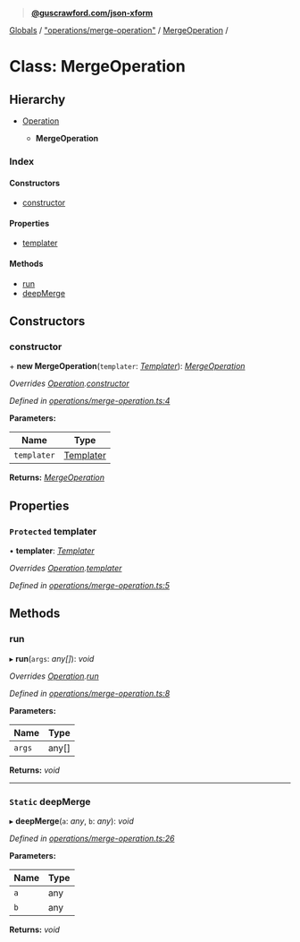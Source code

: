 > **[@guscrawford.com/json-xform](../README.md)**

[Globals](../globals.md) / ["operations/merge-operation"](../modules/_operations_merge_operation_.md) / [MergeOperation](_operations_merge_operation_.mergeoperation.md) /

# Class: MergeOperation

## Hierarchy

* [Operation](_operations_operation_.operation.md)

  * **MergeOperation**

### Index

#### Constructors

* [constructor](_operations_merge_operation_.mergeoperation.md#constructor)

#### Properties

* [templater](_operations_merge_operation_.mergeoperation.md#protected-templater)

#### Methods

* [run](_operations_merge_operation_.mergeoperation.md#run)
* [deepMerge](_operations_merge_operation_.mergeoperation.md#static-deepmerge)

## Constructors

###  constructor

\+ **new MergeOperation**(`templater`: *[Templater](_templater_templater_.templater.md)*): *[MergeOperation](_operations_merge_operation_.mergeoperation.md)*

*Overrides [Operation](_operations_operation_.operation.md).[constructor](_operations_operation_.operation.md#constructor)*

*Defined in [operations/merge-operation.ts:4](https://github.com/guscrawford-com/json-xform/blob/5ed8c18/src/operations/merge-operation.ts#L4)*

**Parameters:**

Name | Type |
------ | ------ |
`templater` | [Templater](_templater_templater_.templater.md) |

**Returns:** *[MergeOperation](_operations_merge_operation_.mergeoperation.md)*

## Properties

### `Protected` templater

• **templater**: *[Templater](_templater_templater_.templater.md)*

*Overrides [Operation](_operations_operation_.operation.md).[templater](_operations_operation_.operation.md#protected-templater)*

*Defined in [operations/merge-operation.ts:5](https://github.com/guscrawford-com/json-xform/blob/5ed8c18/src/operations/merge-operation.ts#L5)*

## Methods

###  run

▸ **run**(`args`: *any[]*): *void*

*Overrides [Operation](_operations_operation_.operation.md).[run](_operations_operation_.operation.md#abstract-run)*

*Defined in [operations/merge-operation.ts:8](https://github.com/guscrawford-com/json-xform/blob/5ed8c18/src/operations/merge-operation.ts#L8)*

**Parameters:**

Name | Type |
------ | ------ |
`args` | any[] |

**Returns:** *void*

___

### `Static` deepMerge

▸ **deepMerge**(`a`: *any*, `b`: *any*): *void*

*Defined in [operations/merge-operation.ts:26](https://github.com/guscrawford-com/json-xform/blob/5ed8c18/src/operations/merge-operation.ts#L26)*

**Parameters:**

Name | Type |
------ | ------ |
`a` | any |
`b` | any |

**Returns:** *void*